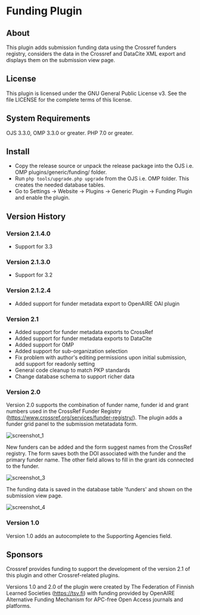 # Funding Plugin

About
-----
This plugin adds submission funding data using the Crossref funders registry, considers the data in the Crossref and DataCite XML export and displays them on the submission view page.

License
-------
This plugin is licensed under the GNU General Public License v3. See the file LICENSE for the complete terms of this license.

System Requirements
-------------------
OJS 3.3.0, OMP 3.3.0 or greater.
PHP 7.0 or greater.

Install
-------

 * Copy the release source or unpack the release package into the OJS i.e. OMP plugins/generic/funding/ folder.
 * Run `php tools/upgrade.php upgrade` from the OJS i.e. OMP folder. This creates the needed database tables.
 * Go to Settings -> Website -> Plugins -> Generic Plugin -> Funding Plugin and enable the plugin.
 
Version History
---------------

### Version 2.1.4.0
- Support for 3.3

### Version 2.1.3.0
- Support for 3.2

### Version 2.1.2.4
- Added support for funder metadata export to OpenAIRE OAI plugin

### Version 2.1

- Added support for funder metadata exports to CrossRef
- Added support for funder metadata exports to DataCite
- Added support for OMP
- Added support for sub-organization selection
- Fix problem with author's editing permissions upon initial submission, add support for readonly setting
- General code cleanup to match PKP standards
- Change database schema to support richer data

### Version 2.0

Version 2.0 supports the combination of funder name, funder id and grant numbers used in the CrossRef Funder Registry (https://www.crossref.org/services/funder-registry/). The plugin adds a funder grid panel to the submission metatadata form.

![screenshot_1](https://cloud.githubusercontent.com/assets/16347527/26508478/931a9f20-425d-11e7-828e-e67d9529b6d0.png)

New funders can be added and the form suggest names from the CrossRef registry. The form saves both the DOI associated with the funder and the primary funder name. The other field allows to fill in the grant ids connected to the funder.

![screenshot_3](https://cloud.githubusercontent.com/assets/16347527/26508492/9e603994-425d-11e7-92c9-45bc476496e7.png)

The funding data is saved in the database table 'funders' and shown on the submission view page.

![screenshot_4](https://cloud.githubusercontent.com/assets/16347527/26508495/a217f7e8-425d-11e7-89c7-0416a2267960.png)

### Version 1.0

Version 1.0 adds an autocomplete to the Supporting Agencies field.

Sponsors
---------------

Crossref provides funding to support the development of the version 2.1 of this plugin and other Crossref-related plugins.

Versions 1.0 and 2.0 of the plugin were created by The Federation of Finnish Learned Societies (https://tsv.fi) with funding provided by OpenAIRE Alternative Funding Mechanism for APC-free Open Access journals and platforms. 